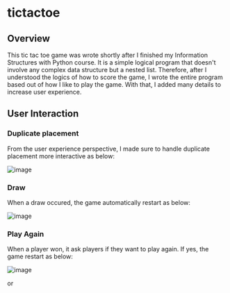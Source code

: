 # tictactoe

## Overview
This tic tac toe game was wrote shortly after I finished my Information Structures with Python course. It is a simple logical program that doesn't involve any complex data structure but a nested list. Therefore, after I understood the logics of how to score the game, I wrote the entire program based out of how I like to play the game. With that, I added many details to increase user experience.

## User Interaction

### Duplicate placement
From the user experience perspective, I made sure to handle duplicate placement more interactive as below:
  
![image](https://user-images.githubusercontent.com/84875731/149072117-b09a4d9c-292e-483d-8137-63004a02a16b.png)

### Draw
When a draw occured, the game automatically restart as below:

![image](https://user-images.githubusercontent.com/84875731/149072558-c088e6dd-e70c-4e1e-8457-c38c2d167eeb.png)

### Play Again
When a player won, it ask players if they want to play again. If yes, the game restart as below:

![image](https://user-images.githubusercontent.com/84875731/149072660-7638c1f1-a15a-4e50-986e-f23f31882be0.png)

or


